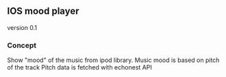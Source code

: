 ## IOS mood player
version 0.1
### Concept

Show "mood" of the music from ipod library.
Music mood is based on pitch of the track
Pitch data is fetched with echonest API


